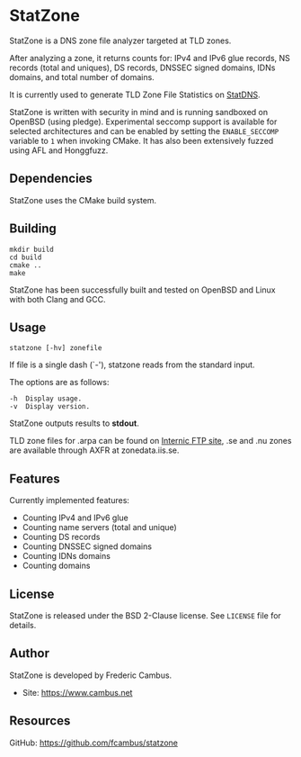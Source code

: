 # StatZone

StatZone is a DNS zone file analyzer targeted at TLD zones.

After analyzing a zone, it returns counts for: IPv4 and IPv6 glue records,
NS records (total and uniques), DS records, DNSSEC signed domains, IDNs
domains, and total number of domains.

It is currently used to generate TLD Zone File Statistics on [StatDNS][1].

StatZone is written with security in mind and is running sandboxed on OpenBSD
(using pledge). Experimental seccomp support is available for selected
architectures and can be enabled by setting the `ENABLE_SECCOMP` variable
to `1` when invoking CMake. It has also been extensively fuzzed using AFL
and Honggfuzz.

## Dependencies

StatZone uses the CMake build system.

## Building

	mkdir build
	cd build
	cmake ..
	make

StatZone has been successfully built and tested on OpenBSD and Linux with
both Clang and GCC.

## Usage

	statzone [-hv] zonefile

If file is a single dash (`-'), statzone reads from the standard input.

The options are as follows:

	-h	Display usage.
	-v	Display version.

StatZone outputs results to **stdout**.

TLD zone files for .arpa can be found on [Internic FTP site][2], .se and
.nu zones are available through AXFR at zonedata.iis.se.

## Features

Currently implemented features:

- Counting IPv4 and IPv6 glue
- Counting name servers (total and unique)
- Counting DS records
- Counting DNSSEC signed domains
- Counting IDNs domains
- Counting domains

## License

StatZone is released under the BSD 2-Clause license. See `LICENSE` file for
details.

## Author

StatZone is developed by Frederic Cambus.

- Site: https://www.cambus.net

## Resources

GitHub: https://github.com/fcambus/statzone

[1]: https://www.statdns.com
[2]: https://www.internic.net/domain/
